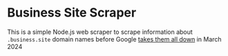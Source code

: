 # Business Site Scraper
This is a simple Node.js web scraper to scrape information about `.business.site` domain names before Google [takes them all down](https://support.google.com/business/answer/14368911?hl=en) in March 2024
